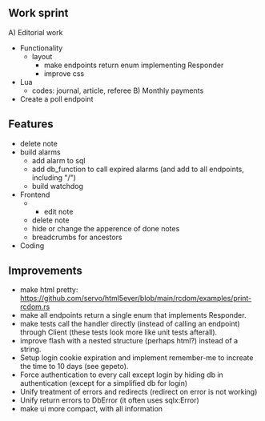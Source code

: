 Work sprint
-----------

A) Editorial work
  - Functionality
    - layout
      - make endpoints return enum implementing Responder
      - improve css
  - Lua
    - codes: journal, article, referee
B) Monthly payments
  - Create a poll endpoint

Features
--------

  - delete note
  - build alarms
    - add alarm to sql
    - add db_function to call expired alarms (and add to all endpoints, including "/")
    - build watchdog
- Frontend
  - * edit note
  - delete note
  - hide or change the apperence of done notes
  - breadcrumbs for ancestors
- Coding

Improvements
------------

- make html pretty: https://github.com/servo/html5ever/blob/main/rcdom/examples/print-rcdom.rs
- make all endpoints return a single enum that implements Responder.
- make tests call the handler directly (instead of calling an endpoint) through Client (these tests look more like unit tests afterall).
- improve flash with a nested structure (perhaps html?) instead of a string.
- Setup login cookie expiration and implement remember-me to increate the time to 10 days (see gepeto).
- Force authentication to every call except login by hiding db in authentication (except for a simplified db for login)
- Unify treatment of errors and redirects (redirect on error is not working)
- Unify return errors to DbError (it often uses sqlx:Error)
- make ui more compact, with all information
